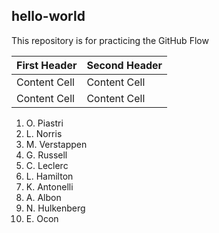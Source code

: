 ## hello-world
This repository is for practicing the GitHub Flow

| First Header  | Second Header |
| ------------- | ------------- |
| Content Cell  | Content Cell  |
| Content Cell  | Content Cell  |

1. O. Piastri
2. L. Norris
3. M. Verstappen
4. G. Russell
5. C. Leclerc
6. L. Hamilton
7. K. Antonelli
8. A. Albon
9. N. Hulkenberg
10. E. Ocon
